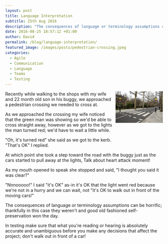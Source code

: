 ```yaml
---
layout: post
title: Language Interpretation
subtitle: 25th Aug 2016
description: "The consequences of language or terminology assumptions can be horrific... In testing make sure that what you're reading or hearing is absolutely accurate and unambiguous before you make any decisions that affect the project; don't walk out in front of a car!"
date: 2016-08-25 18:57:12 +01:00
author: David
permalink: /blog/language-interpretation/
featured_image: /images/posts/pedestrian-crossing.jpeg
categories:
  - Agile
  - Communication
  - Language
  - Teams
  - Testing
---
```


<img src="/images/posts/pedestrian-crossing.jpeg" alt="Pedestrian Crossing" style="float:right; margin-left: 10px; width:30%;" />

Recently while walking to the shops with my wife and 22 month old son in his buggy, we approached a pedestrian crossing we needed to cross at.

As we approached the crossing my wife noticed that the green man was showing so we'd be able to cross straight away, however as we got to the lights the man turned red; we'd have to wait a little while.

"Oh, it's turned red" she said as we got to the kerb.  
"That's OK" I replied.

At which point she took a step toward the road with the buggy just as the cars started to pull away at the lights‚ Talk about heart attack moment!

As my mouth opened to speak she stopped and said, "I thought you said it was clear?"

"Nnnooooo!" I said  "it's OK" as-in it's OK that the light went red because we're not in a hurry and we can wait, not "it's OK to walk out in front of the moving cars!"

The consequences of language or terminology assumptions can be horrific; thankfully in this case they weren't and good old fashioned self-preservation won the day.

In testing make sure that what you're reading or hearing is absolutely accurate and unambiguous before you make any decisions that affect the project; don't walk out in front of a car!
